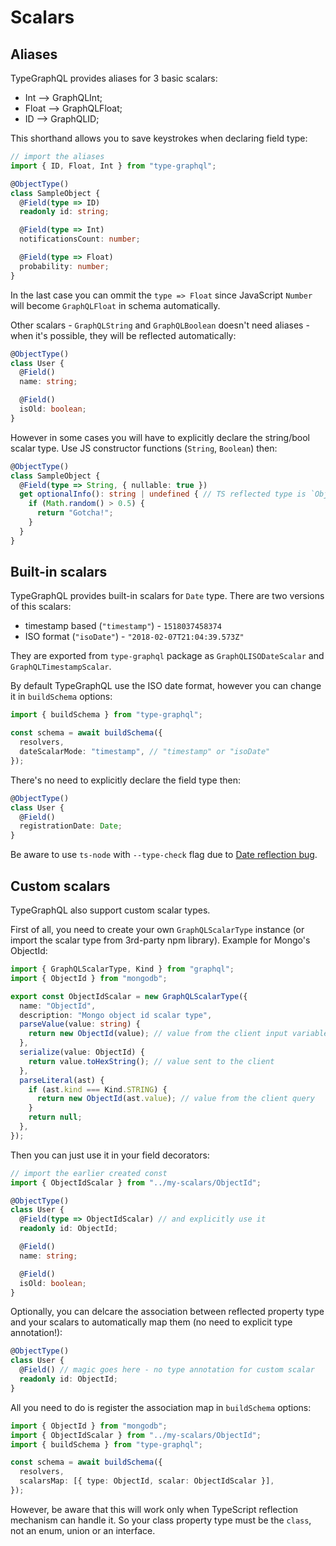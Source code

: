 # Scalars

## Aliases
TypeGraphQL provides aliases for 3 basic scalars:
- Int --> GraphQLInt;
- Float --> GraphQLFloat;
- ID --> GraphQLID;

This shorthand allows you to save keystrokes when declaring field type:
```ts
// import the aliases
import { ID, Float, Int } from "type-graphql";

@ObjectType()
class SampleObject {
  @Field(type => ID)
  readonly id: string;

  @Field(type => Int)
  notificationsCount: number;

  @Field(type => Float)
  probability: number;
}
```
In the last case you can ommit the `type => Float` since JavaScript `Number` will become `GraphQLFloat` in schema automatically.

Other scalars - `GraphQLString` and `GraphQLBoolean` doesn't need aliases - when it's possible, they will be reflected automatically:
```ts
@ObjectType()
class User {
  @Field()
  name: string;

  @Field()
  isOld: boolean;
}
```

However in some cases you will have to explicitly declare the string/bool scalar type. Use JS constructor functions (`String`, `Boolean`) then:
```ts
@ObjectType()
class SampleObject {
  @Field(type => String, { nullable: true })
  get optionalInfo(): string | undefined { // TS reflected type is `Object` :(
    if (Math.random() > 0.5) {
      return "Gotcha!";
    }
  }
}
```

## Built-in scalars
TypeGraphQL provides built-in scalars for `Date` type. There are two versions of this scalars:
- timestamp based (`"timestamp"`) - `1518037458374`
- ISO format (`"isoDate"`) - `"2018-02-07T21:04:39.573Z"`

They are exported from `type-graphql` package as `GraphQLISODateScalar` and `GraphQLTimestampScalar`. 

By default TypeGraphQL use the ISO date format, however you can change it in `buildSchema` options:
```ts
import { buildSchema } from "type-graphql";

const schema = await buildSchema({
  resolvers,
  dateScalarMode: "timestamp", // "timestamp" or "isoDate"
});
```

There's no need to explicitly declare the field type then:
```ts
@ObjectType()
class User {
  @Field()
  registrationDate: Date;
}
```
Be aware to use `ts-node` with `--type-check` flag due to [Date reflection bug](https://github.com/TypeStrong/ts-node/issues/511).

## Custom scalars
TypeGraphQL also support custom scalar types.

First of all, you need to create your own `GraphQLScalarType` instance (or import the scalar type from 3rd-party npm library). Example for Mongo's ObjectId:
```ts
import { GraphQLScalarType, Kind } from "graphql";
import { ObjectId } from "mongodb";

export const ObjectIdScalar = new GraphQLScalarType({
  name: "ObjectId",
  description: "Mongo object id scalar type",
  parseValue(value: string) {
    return new ObjectId(value); // value from the client input variables
  },
  serialize(value: ObjectId) {
    return value.toHexString(); // value sent to the client
  },
  parseLiteral(ast) {
    if (ast.kind === Kind.STRING) {
      return new ObjectId(ast.value); // value from the client query
    }
    return null;
  },
});
```

Then you can just use it in your field decorators:
```ts
// import the earlier created const
import { ObjectIdScalar } from "../my-scalars/ObjectId";

@ObjectType()
class User {
  @Field(type => ObjectIdScalar) // and explicitly use it
  readonly id: ObjectId;

  @Field()
  name: string;

  @Field()
  isOld: boolean;
}
```

Optionally, you can delcare the association between reflected property type and your scalars to automatically map them (no need to explicit type annotation!):
```ts
@ObjectType()
class User {
  @Field() // magic goes here - no type annotation for custom scalar
  readonly id: ObjectId;
}
```

All you need to do is register the association map in `buildSchema` options:
```ts
import { ObjectId } from "mongodb";
import { ObjectIdScalar } from "../my-scalars/ObjectId";
import { buildSchema } from "type-graphql";

const schema = await buildSchema({
  resolvers,
  scalarsMap: [{ type: ObjectId, scalar: ObjectIdScalar }],
});
```
However, be aware that this will work only when TypeScript reflection mechanism can handle it. So your class property type must be the `class`, not an enum, union or an interface.
